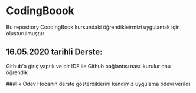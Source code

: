 # CodingBoook
Bu repository CoodingBook kursundaki öğrendikleirmizi uygulamak için oluşturulmuştur

## 16.05.2020 tarihli Derste:
Github'a giriş yaptık
ve bir IDE ile Github bağlantısı nasıl kurulur onu öğrendik

###İlk Ödev
Hocanın derste gösterdiklerini kendimiz uygulama ödevi verildi
